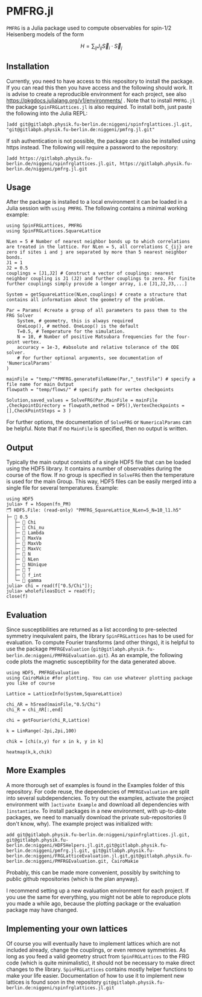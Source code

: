 # PMFRG.jl
`PMFRG` is a Julia package used to compute observables for spin-$`1/2`$ Heisenberg models of the form
```math
H = \sum_{ij} J_{ij} \vec{S}_i \cdot \vec{S}_j
```
## Installation
 Currently, you need to have access to this repository to install the package. If you can read this then you have access and the following should work. It is advise to create a reproducible environment for each project, see also https://pkgdocs.julialang.org/v1/environments/ . Note that to install `PMFRG.jl` the package `SpinFRGLattices.jl` is also required. To install both, just paste the following into the Julia REPL:
```
]add git@gitlabph.physik.fu-berlin.de:niggeni/spinfrglattices.jl.git, "git@gitlabph.physik.fu-berlin.de:niggeni/pmfrg.jl.git"
```
If ssh authentication is not possible, the package can also be installed using https instead. The following will require a password to the repository:
```
]add https://gitlabph.physik.fu-berlin.de/niggeni/spinfrglattices.jl.git, https://gitlabph.physik.fu-berlin.de/niggeni/pmfrg.jl.git
```

## Usage
After the package is installed to a local environment it can be loaded in a Julia session with  `using PMFRG`. The following contains a minimal working example:
```
using SpinFRGLattices, PMFRG
using SpinFRGLattices.SquareLattice

NLen = 5 # Number of nearest neighbor bonds up to which correlations are treated in the lattice. For NLen = 5, all correlations C_{ij} are zero if sites i and j are separated by more than 5 nearest neighbor bonds.
J1 = 1
J2 = 0.5
couplings = [J1,J2] # Construct a vector of couplings: nearest neighbor coupling is J1 (J2) and further couplings to zero. For finite further couplings simply provide a longer array, i.e [J1,J2,J3,...]

System = getSquareLattice(NLen,couplings) # create a structure that contains all information about the geometry of the problem. 

Par = Params( #create a group of all parameters to pass them to the FRG Solver
    System, # geometry, this is always required
    OneLoop(), # method. OneLoop() is the default
    T=0.5, # Temperature for the simulation.
    N = 10, # Number of positive Matsubara frequencies for the four-point vertex.
    accuracy = 1e-3, #absolute and relative tolerance of the ODE solver.
    # For further optional arguments, see documentation of 'NumericalParams'
)

mainFile = "temp/"*PMFRG.generateFileName(Par,"_testFile") # specify a file name for main Output
flowpath = "temp/flows/" # specify path for vertex checkpoints

Solution,saved_values = SolveFRG(Par,MainFile = mainFile ,CheckpointDirectory = flowpath,method = DP5(),VertexCheckpoints = [],CheckPointSteps = 3 )
```
For further options, the documentation of `SolveFRG` or `NumericalParams` can be helpful. Note that if no `MainFile` is specified, then no output is written.

## Output
Typically the main output consists of a single HDF5 file that can be loaded using the HDF5 library.
It contains a number of observables during the course of the flow. If no group is specified in `SolveFRG` then the temperature is used for the main Group. This way, HDF5 files can be easily merged into a single file for several temperatures. Example:
```
using HDF5
julia> f = h5open(fn_PM)
🗂️ HDF5.File: (read-only) "PMFRG_SquareLattice_NLen=5_N=10_l1.h5"
├─ 📂 0.5
│  ├─ 🔢 Chi
│  ├─ 🔢 Chi_nu
│  ├─ 🔢 Lambda
│  ├─ 🔢 MaxVa
│  ├─ 🔢 MaxVb
│  ├─ 🔢 MaxVc
│  ├─ 🔢 N
│  ├─ 🔢 NLen
│  ├─ 🔢 NUnique
│  ├─ 🔢 T
│  ├─ 🔢 f_int
│  └─ 🔢 gamma
julia> chi = read(f["0.5/Chi"]);
julia> wholefileasDict = read(f);
close(f)
```

## Evaluation
Since susceptibilities are returned as a list according to pre-selected symmetry inequivalent pairs, the library `SpinFRGLattices` has to be used for evaluation. To compute Fourier transforms (and other things), it is helpful to use the package `PMFRGEvaluation` (`git@gitlabph.physik.fu-berlin.de:niggeni/PMFRGEvaluation.git`). As an example, the following code plots the magnetic susceptibility for the data generated above.
```
using HDF5, PMFRGEvaluation
using CairoMakie #for plotting. You can use whatever plotting package you like of course

Lattice = LatticeInfo(System,SquareLattice)

chi_ΛR = h5read(mainFile,"0.5/Chi")
chi_R = chi_ΛR[:,end]

chi = getFourier(chi_R,Lattice)

k = LinRange(-2pi,2pi,100)

chik = [chi(x,y) for x in k, y in k]

heatmap(k,k,chik)

```
## More Examples
A more thorough set of examples is found in the Examples folder of this repository. For code reuse, the dependencies of `PMFRGEvaluation` are split into several subdependencies. To try out the examples, activate the project environment with `]activate Example` and download all dependencies with `]instantiate`.
To install packages in a new environment, with up-to-date packages, we need to manually download the private sub-repositories (I don't know, why). The example project was initialized with:

```
add git@gitlabph.physik.fu-berlin.de:niggeni/spinfrglattices.jl.git, git@gitlabph.physik.fu-berlin.de:niggeni/HDF5Helpers.jl.git,git@gitlabph.physik.fu-berlin.de:niggeni/pmfrg.jl.git, git@gitlabph.physik.fu-berlin.de:niggeni/FRGLatticeEvaluation.jl.git,git@gitlabph.physik.fu-berlin.de:niggeni/PMFRGEvaluation.git, CairoMakie
```
Probably, this can be made more convenient, possibly by switching to public github repositories (which is the plan anyway).

I recommend setting up a new evaluation environment for each project. If you use the same for everything, you might not be able to reproduce plots you made a while ago, because the plotting package or the evaluation package may have changed.

## Implementing your own lattices
Of course you will eventually have to implement lattices which are not included already, change the couplings, or even remove symmetries. As long as you feed a valid geometry struct from `SpinFRGLattices` to the FRG code (which is quite minimalistic), it should not be necessary to make direct changes to the library. `SpinFRGLattices` contains mostly helper functions to make your life easier. Documentation of how to use it to implement new lattices is found soon in the repository `git@gitlabph.physik.fu-berlin.de:niggeni/spinfrglattices.jl.git`
